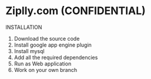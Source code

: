 Ziplly.com (CONFIDENTIAL)
======

INSTALLATION

1. Download the source code
2. Install google app engine plugin
3. Install mysql
4. Add all the required dependencies
5. Run as Web application
6. Work on your own branch
